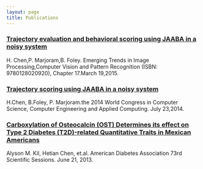 ```yaml
---
layout: page
title: Publications
---
```

### [Trajectory evaluation and behavioral scoring using JAABA in a noisy system](https://www.safaribooksonline.com/library/view/emerging-trends-in/9780128020456/B978012802045600017X.xhtml)  
H. Chen,P. Marjoram,B. Foley. Emerging Trends in Image Processing,Computer Vision and Pattern Recognition (ISBN: 9780128020920), Chapter 17.March 19,2015.   

### [Trajectory scoring using JAABA in a noisy system](http://worldcomp-proceedings.com/proc/p2014/IPC2481.pdf)  
H.Chen, B.Foley, P. Marjoram.the 2014 World Congress in Computer Science, Computer Engineering and Applied Computing. July 23,2014.   

### [Carboxylation of Osteocalcin (OST) Determines its effect on Type 2 Diabetes (T2D)-related Quantitative Traits in Mexican Americans](http://www.abstractsonline.com/Plan/ViewAbstract.aspx?mID=3217&sKey=e68ac573-fe45-4c2f-9485-6270854fc10b&cKey=67116531-aa59-48ed-b187-a635646ff2ea&mKey=89918d6d-3018-4ea9-9d4f-711f98a7ae5d)  
Alyson M. Kil, Hetian Chen, et.al. American Diabetes Association 73rd Scientific Sessions. June 21, 2013.   